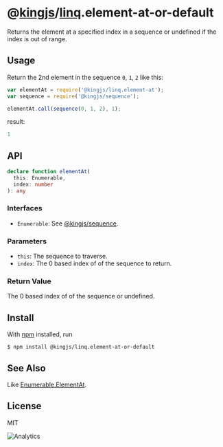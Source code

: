 # @[kingjs](https://www.npmjs.com/package/kingjs)/[linq](https://www.npmjs.com/package/@kingjs/linq).element-at-or-default
Returns the element at a specified index in a sequence or undefined if the index is out of range.
## Usage
Return the 2nd element in the sequence `0`, `1`, `2` like this:
```js
var elementAt = require('@kingjs/linq.element-at');
var sequence = require('@kingjs/sequence');

elementAt.call(sequence(0, 1, 2), 1);
```
result:
```js
1
```

## API
```ts
declare function elementAt(
  this: Enumerable,
  index: number
): any
```
### Interfaces
- `Enumerable`: See [@kingjs/sequence](https://www.npmjs.com/package/@kingjs/sequence).

### Parameters
- `this`: The sequence to traverse.
- `index`: The 0 based index of of the sequence to return.

### Return Value
The 0 based index of of the sequence or undefined.

## Install
With [npm](https://npmjs.org/) installed, run

```
$ npm install @kingjs/linq.element-at-or-default
```
## See Also
Like [Enumerable.ElementAt](https://msdn.microsoft.com/en-us/library/bb494386(v=vs.110).aspx).

## License

MIT

![Analytics](https://analytics.kingjs.net/linq/element-at-or-undefined)